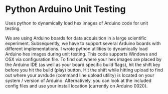 Python Arduino Unit Testing
=========================================================

Uses python to dynamically load hex images of Arduino code for unit testing. 

We are using Arduino boards for data acquisition in a large scientific experiment. Subsequently, we have to support several Arduino boards with different implementations. I wrote python utilities to dynamically load Arduino hex images during unit testing. This code supports Windows and OSX via configuration file. To find out where your hex images are placed by the Arduino IDE (as well as your board specific build flags), hit the shift key before you hit the build (play) button. Hit the shift while hitting upload to find out where your avrdude (command line upload utility) is located on your system / version of Arduino. Alternatively, you can look at the included config files and use your install location (currently on Arduino 0020).